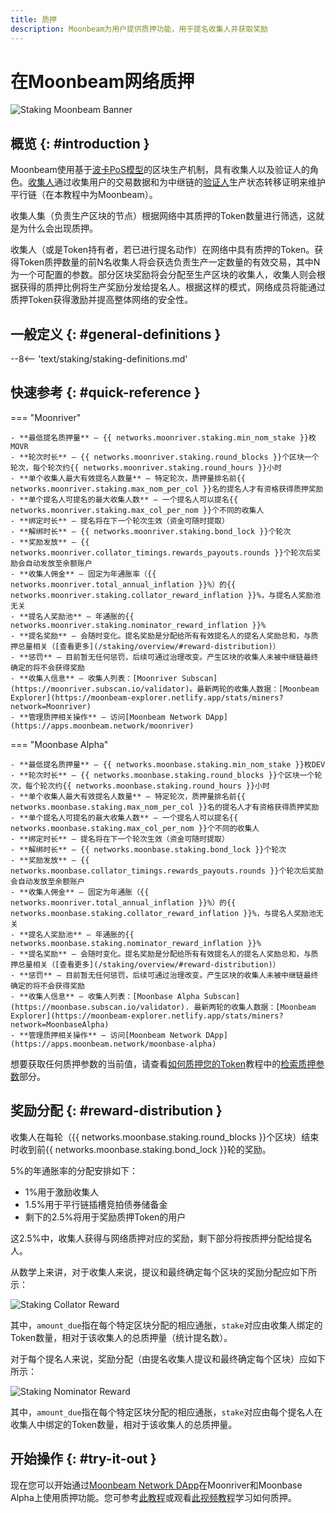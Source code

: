 ```yaml
---
title: 质押
description: Moonbeam为用户提供质押功能，用于提名收集人并获取奖励
---
```


# 在Moonbeam网络质押

![Staking Moonbeam Banner](/images/learn/features/staking/staking-overview-banner.png)

## 概览 {: #introduction }

Moonbeam使用基于[波卡PoS模型](https://wiki.polkadot.network/docs/learn-consensus)的区块生产机制，具有收集人以及验证人的角色。[收集人](https://wiki.polkadot.network/docs/learn-collator)通过收集用户的交易数据和为中继链的[验证人](https://wiki.polkadot.network/docs/learn-validator)生产状态转移证明来维护平行链（在本教程中为Moonbeam）。

收集人集（负责生产区块的节点）根据网络中其质押的Token数量进行筛选，这就是为什么会出现质押。

收集人（或是Token持有者，若已进行提名动作）在网络中具有质押的Token。获得Token质押数量的前N名收集人将会获选负责生产一定数量的有效交易，其中N为一个可配置的参数。部分区块奖励将会分配至生产区块的收集人，收集人则会根据获得的质押比例将生产奖励分发给提名人。根据这样的模式，网络成员将能通过质押Token获得激励并提高整体网络的安全性。

## 一般定义 {: #general-definitions }

--8<-- 'text/staking/staking-definitions.md'

## 快速参考 {: #quick-reference }

=== "Moonriver" 

    - **最低提名质押量** — {{ networks.moonriver.staking.min_nom_stake }}枚MOVR
    - **轮次时长** — {{ networks.moonriver.staking.round_blocks }}个区块一个轮次，每个轮次约{{ networks.moonriver.staking.round_hours }}小时
    - **单个收集人最大有效提名人数量** — 特定轮次，质押量排名前{{ networks.moonriver.staking.max_nom_per_col }}名的提名人才有资格获得质押奖励
    - **单个提名人可提名的最大收集人数** — 一个提名人可以提名{{ networks.moonriver.staking.max_col_per_nom }}个不同的收集人
    - **绑定时长** — 提名将在下一个轮次生效（资金可随时提取）
    - **解绑时长** — {{ networks.moonriver.staking.bond_lock }}个轮次
    - **奖励发放** — {{ networks.moonriver.collator_timings.rewards_payouts.rounds }}个轮次后奖励会自动发放至余额账户
    - **收集人佣金** — 固定为年通胀率（{{ networks.moonriver.total_annual_inflation }}%）的{{ networks.moonriver.staking.collator_reward_inflation }}%，与提名人奖励池无关
    - **提名人奖励池** — 年通胀的{{ networks.moonriver.staking.nominator_reward_inflation }}%
    - **提名奖励** — 会随时变化。提名奖励是分配给所有有效提名人的提名人奖励总和，与质押总量相关（[查看更多](/staking/overview/#reward-distribution)）
    - **惩罚** — 目前暂无任何惩罚，后续可通过治理改变。产生区块的收集人未被中继链最终确定的将不会获得奖励
    - **收集人信息** — 收集人列表：[Moonriver Subscan](https://moonriver.subscan.io/validator)。最新两轮的收集人数据：[Moonbeam Explorer](https://moonbeam-explorer.netlify.app/stats/miners?network=Moonriver)
    - **管理质押相关操作** — 访问[Moonbeam Network DApp](https://apps.moonbeam.network/moonriver)

=== "Moonbase Alpha" 

    - **最低提名质押量** — {{ networks.moonbase.staking.min_nom_stake }}枚DEV
    - **轮次时长** — {{ networks.moonbase.staking.round_blocks }}个区块一个轮次，每个轮次约{{ networks.moonbase.staking.round_hours }}小时
    - **单个收集人最大有效提名人数量** — 特定轮次，质押量排名前{{ networks.moonbase.staking.max_nom_per_col }}名的提名人才有资格获得质押奖励
    - **单个提名人可提名的最大收集人数** — 一个提名人可以提名{{ networks.moonbase.staking.max_col_per_nom }}个不同的收集人
    - **绑定时长** — 提名将在下一个轮次生效（资金可随时提取）
    - **解绑时长** — {{ networks.moonbase.staking.bond_lock }}个轮次
    - **奖励发放** — {{ networks.moonbase.collator_timings.rewards_payouts.rounds }}个轮次后奖励会自动发放至余额账户
    - **收集人佣金** — 固定为年通胀（{{ networks.moonriver.total_annual_inflation }}%）的{{ networks.moonbase.staking.collator_reward_inflation }}%，与提名人奖励池无关
    - **提名人奖励池** — 年通胀的{{ networks.moonbase.staking.nominator_reward_inflation }}%
    - **提名奖励** — 会随时变化。提名奖励是分配给所有有效提名人的提名人奖励总和，与质押总量相关（[查看更多](/staking/overview/#reward-distribution)）
    - **惩罚** — 目前暂无任何惩罚，后续可通过治理改变。产生区块的收集人未被中继链最终确定的将不会获得奖励
    - **收集人信息** — 收集人列表：[Moonbase Alpha Subscan](https://moonbase.subscan.io/validator). 最新两轮的收集人数据：[Moonbeam Explorer](https://moonbeam-explorer.netlify.app/stats/miners?network=MoonbaseAlpha)
    - **管理质押相关操作** — 访问[Moonbeam Network DApp](https://apps.moonbeam.network/moonbase-alpha)

想要获取任何质押参数的当前值，请查看[如何质押您的Token]( /tokens/staking/stake/)教程中的[检索质押参数](/tokens/staking/stake/#retrieving-staking-parameters)部分。

## 奖励分配 {: #reward-distribution } 

收集人在每轮（{{ networks.moonbase.staking.round_blocks }}个区块）结束时收到前{{ networks.moonbase.staking.bond_lock }}轮的奖励。

5%的年通胀率的分配安排如下：

 - 1%用于激励收集人
 - 1.5%用于平行链插槽竞拍债券储备金
 - 剩下的2.5%将用于奖励质押Token的用户

这2.5%中，收集人获得与网络质押对应的奖励，剩下部分将按质押分配给提名人。

从数学上来讲，对于收集人来说，提议和最终确定每个区块的奖励分配应如下所示：

![Staking Collator Reward](/images/learn/features/staking/staking-overview-1.png)

其中，`amount_due`指在每个特定区块分配的相应通胀，`stake`对应由收集人绑定的Token数量，相对于该收集人的总质押量（统计提名数）。

对于每个提名人来说，奖励分配（由提名收集人提议和最终确定每个区块）应如下所示：

![Staking Nominator Reward](/images/learn/features/staking/staking-overview-2.png)

其中，`amount_due`指在每个特定区块分配的相应通胀，`stake`对应由每个提名人在收集人中绑定的Token数量，相对于该收集人的总质押量。

## 开始操作 {: #try-it-out } 

现在您可以开始通过[Moonbeam Network DApp](https://apps.moonbeam.network/moonriver)在Moonriver和Moonbase Alpha上使用质押功能。您可参考[此教程](https://moonbeam.network/tutorial/stake-movr/)或观看[此视频教程](https://youtu.be/maIfN2QkPpc)学习如何质押。
